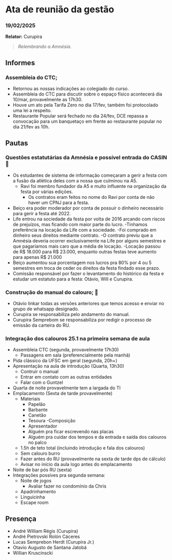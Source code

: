 # Ata de reunião da gestão 
### 19/02/2025

**Relator:** Curupira
> *Relembrando a Amnésia.*

## Informes

### Assembleia do CTC;
- Retornou as nossas indicações ao colegiado do curso.
- Assembleia do CTC para discutir sobre o espaço físico acontecerá dia 10/mar, provavelmente as 17h30.
- Houve um ato pela Tarifa Zero no dia 17/fev, também foi protocolado uma lei a respeito. 
- Restaurante Popular será fechado no dia 24/fev, DCE repassa a convocação para um banquetaço em frente ao restaurante popular no dia 21/fev as 10h.

## Pautas
### Questões estatutárias da Amnésia e possível entrada do CASIN🍻
- Os estudantes de sistema de informação começaram a gerir a festa com a fusão da atlética deles com a nossa que culminou na A5.
    - Ravi foi membro fundador da A5 e muito influente na organização da festa por várias edições.
        - Os contratos eram feitos no nome do Ravi por conta de não haver um CPNJ para a festa.
- Beiço era poder moderador por conta de possuir o dinheiro necessário para gerir a festa até 2022.
- Life entrou na sociedade da festa por volta de 2016 arcando com riscos de prejuízos, mas ficando com maior parte do lucro.
    -Tinhamos preferência na locação da Life com a sociedade.
    -Foi comprado em dinheiro seus direitos mediante contrato.
    -O contrato previu que a Amnésia deveria ocorrer exclusivamente na Life por alguns semestres e que pagaríamos mais caro que a média de locação.
        -Locação passou de R\$ 18.000 para R\$ 23.000, enquanto outras festas teve aumento para apenas R\$ 21.000
- Beiço aumentou sua porcentagem nos lucros pra 80% por 4 ou 5 semestres em troca de ceder os direitos da festa findado esse prazo.
- Comissão responsável por fazer o levantamento do histórico da festa e estudar um estatuto para a festa: Otávio, Will e Curupira.

### Construção do manual do calouro; 📃
- Otávio linkar todas as versões anteriores que temos acesso e enviar no grupo de whatsapp designado.
- Curupira se responsabiliza pelo andamento do manual.
- Curupira Semprebom se responsabiliza por redigir o processo de emissão da carteira do RU.


### Integração dos calouros 25.1 na primeira semana de aula
- Assembleia CTC (segunda, provavelmente 17h30)
    - Passagens em sala (preferencialmente pela manhã)
- Pida clássico da UFSC em geral (segunda, 20h+)
- Apresentação na aula de introdução (Quarta, 13h30)
    - Contruir o manual
    - Entrar em contato com as outras entidades
    - Falar com o Guntzel
- Quarta de noite provavelmente tem a largada do TI
- Emplacamento (Sexta de tarde provavelmente)
    - Materiais
        - Papelão
        - Barbante
        - Canetão
        - Tesoura
    -Composição
        - Apresentador
        - Alguém pra ficar escrevendo nas placas
        - Alguém pra cuidar dos tempos e da entrada e saída dos calouros no palco
    - 1.5h de teto total (incluindo introdução e fala dos calouros)
    - Sem calouro burro
    - Fazer antes do RU (provavelmente na sexta de tarde dps de cálculo)
    - Avisar no início da aula logo antes do emplacamento
- Noite de bar pós RU (sexta)
- Integrações possíves pra segunda semana:
    - Noite de jogos
        - Avaliar fazer no condomínio da Chris
    - Apadrinhamento
    - Linguicinha
    - Escape room

## Presença
- André William Régis (Curupira)
- André Pietrovski Rolón Cáceres
- Lucas Semprebon Herdt (Curupira Jr.)
- Otavio Augusto de Santana Jatobá
- Willian Kruscinscki
